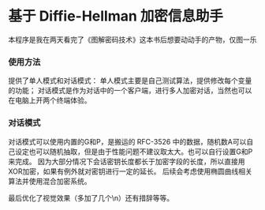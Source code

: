 # 基于 Diffie-Hellman 加密信息助手

本程序是我在两天看完了《图解密码技术》这本书后想要动动手的产物，仅图一乐

### 使用方法
提供了单人模式和对话模式：
单人模式主要是自己测试算法，提供修改每个变量的功能；
对话模式是作为对话中的一个客户端，进行多人加密对话，当然也可以在电脑上开两个终端体验。

### 对话模式
对话模式可以使用内置的G和P，是搬运的 RFC-3526 中的数据，随机数A可以自己设定也可以随机抽取，但是由于性能问题不建议取太大。也可以自行设置G和P来完成。
因为大部分情况下会话密钥长度都长于加密字段的长度，所以直接用XOR加密，如果有例外就对密钥进行一定的延长。
后续会考虑使用椭圆曲线相关算法并使用混合加密系统。

最后优化了视觉效果（多加了几个\n）还有措辞等等。
